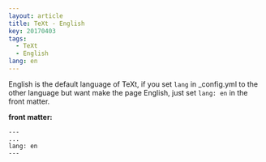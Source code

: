 ```yaml
---
layout: article
title: TeXt - English
key: 20170403
tags:
  - TeXt
  - English
lang: en
---
```


English is the default language of TeXt, if you set `lang` in _config.yml to the other language but want make the page English, just set `lang: en` in the front matter.

<!--more-->

**front matter:**

    ---
    ...
    lang: en
    ---